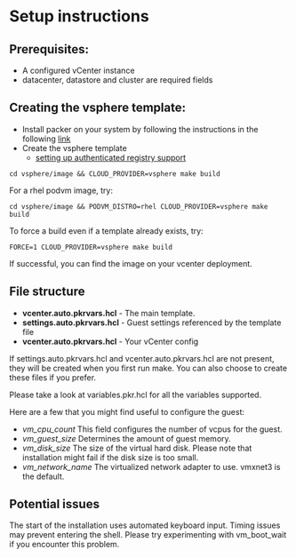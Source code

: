 # Setup instructions

## Prerequisites:

- A configured vCenter instance
- datacenter, datastore and cluster are required fields

## Creating the vsphere template:
- Install packer on your system by following the instructions in the following [link](https://learn.hashicorp.com/tutorials/packer/get-started-install-cli)
- Create the vsphere template
	- [setting up authenticated registry support](../docs/registries-authentication.md)
```
cd vsphere/image && CLOUD_PROVIDER=vsphere make build
```

For a rhel podvm image, try:
```
cd vsphere/image && PODVM_DISTRO=rhel CLOUD_PROVIDER=vsphere make build
```

To force a build even if a template already exists, try:
```
FORCE=1 CLOUD_PROVIDER=vsphere make build
```
If successful, you can find the image on your vcenter deployment.

## File structure
- **vcenter.auto.pkrvars.hcl** - The main template.
- **settings.auto.pkrvars.hcl** - Guest settings referenced by the template file
- **vcenter.auto.pkrvars.hcl** - Your vCenter config

If settings.auto.pkrvars.hcl and vcenter.auto.pkrvars.hcl are not present, they will be created
when you first run make. You can also choose to create these files if you prefer.

Please take a look at variables.pkr.hcl for all the variables supported.

Here are a few that you might find useful to configure the guest:
- *vm_cpu_count*
  This field configures the number of vcpus for the guest.
- *vm_guest_size*
  Determines the amount of guest memory.
- *vm_disk_size*
  The size of the virtual hard disk. Please note that installation might fail if the disk size is too small.
- *vm_network_name*
  The virtualized network adapter to use. vmxnet3 is the default.

## Potential issues
The start of the installation uses automated keyboard input. Timing issues may prevent entering
the shell. Please try experimenting with vm_boot_wait if you encounter this problem.
